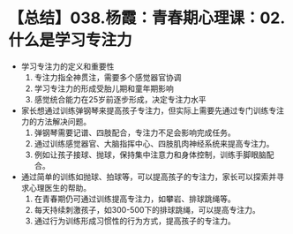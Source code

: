 # 【总结】038.杨霞：青春期心理课：02.什么是学习专注力

-   学习专注力的定义和重要性
    1.  专注力指全神贯注，需要多个感觉器官协调
    2.  学习专注力的形成受胎儿期和童年期影响
    3.  感觉统合能力在25岁前逐步形成，决定专注力水平
-   家长想通过训练弹钢琴来提高孩子专注力，但实际上需要先通过专门训练专注力的方法解决问题。
    1.  弹钢琴需要记谱、四肢配合，专注力不足会影响完成任务。
    2.  通过训练感觉器官、大脑指挥中心、四肢肌肉神经系统来提高专注力。
    3.  例如让孩子接球、抛球，保持集中注意力和身体控制，训练手脚眼脑配合。
-   通过简单的训练如抛球、拍球等，可以提高孩子的专注力，家长可以探索并寻求心理医生的帮助。
    1.  在青春期仍可通过训练提高专注力，如攀岩、排球跳绳等。
    2.  每天持续刺激孩子，如300-500下的排球跳绳，可以提高专注力。
    3.  通过行为训练形成习惯性的行为方式，提高孩子的专注力。